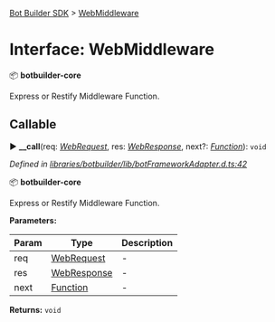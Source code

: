 [Bot Builder SDK](../README.md) > [WebMiddleware](../interfaces/botbuilder.webmiddleware.md)



# Interface: WebMiddleware


:package: **botbuilder-core**

Express or Restify Middleware Function.

## Callable
► **__call**(req: *[WebRequest](botbuilder.webrequest.md)*, res: *[WebResponse](botbuilder.webresponse.md)*, next?: *[Function]()*): `void`



*Defined in [libraries/botbuilder/lib/botFrameworkAdapter.d.ts:42](https://github.com/Microsoft/botbuilder-js/blob/8495ddc/libraries/botbuilder/lib/botFrameworkAdapter.d.ts#L42)*



:package: **botbuilder-core**

Express or Restify Middleware Function.


**Parameters:**

| Param | Type | Description |
| ------ | ------ | ------ |
| req | [WebRequest](botbuilder.webrequest.md)   |  - |
| res | [WebResponse](botbuilder.webresponse.md)   |  - |
| next | [Function]()   |  - |





**Returns:** `void`





